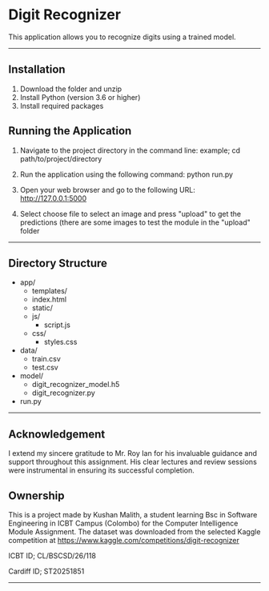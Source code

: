 # Digit Recognizer

This application allows you to recognize digits using a trained model.

----------------------------------------------------------------------------------------------------------

## Installation

1. Download the folder and unzip
2. Install Python (version 3.6 or higher)
3. Install required packages

## Running the Application

1. Navigate to the project directory in the command line:
example; cd path/to/project/directory

2. Run the application using the following command:
python run.py

3. Open your web browser and go to the following URL:
http://127.0.0.1:5000

4. Select choose file to select an image and press "upload" to get the predictions
   (there are some images to test the module in the "upload" folder

----------------------------------------------------------------------------------------------------------

## Directory Structure

- app/
  - templates/
   - index.html
  - static/
   - js/
     - script.js
   - css/
     - styles.css
- data/
  - train.csv
  - test.csv
- model/
  - digit_recognizer_model.h5
  - digit_recognizer.py
- run.py

----------------------------------------------------------------------------------------------------------

## Acknowledgement

I extend my sincere gratitude to Mr. Roy Ian for his invaluable guidance and support throughout this assignment. His clear lectures and review sessions were instrumental in ensuring its successful completion.


## Ownership

This is a project made by Kushan Malith, a student learning Bsc in Software Engineering in ICBT Campus (Colombo) for the Computer Intelligence Module Assignment.
The dataset was downloaded from the selected Kaggle competition at https://www.kaggle.com/competitions/digit-recognizer

ICBT ID; CL/BSCSD/26/118

Cardiff ID; ST20251851


----------------------------------------------------------------------------------------------------------
